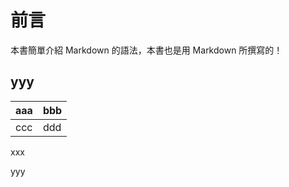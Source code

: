# 前言

本書簡單介紹 Markdown 的語法，本書也是用 Markdown 所撰寫的！

## yyy

| aaa | bbb |
|------|-------|
| ccc | ddd |

xxx

yyy


